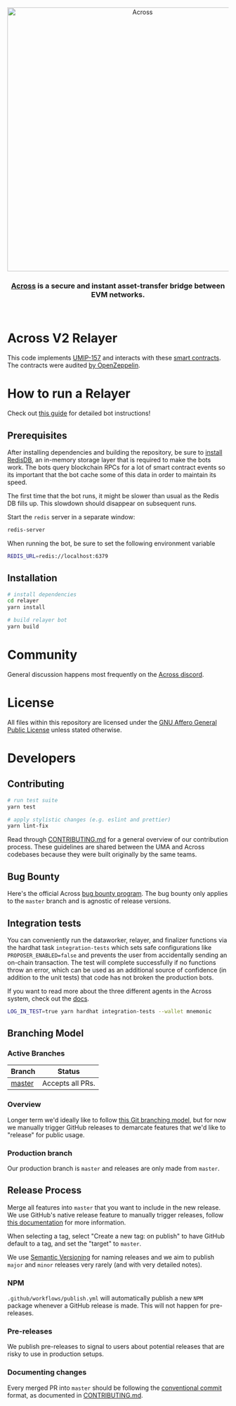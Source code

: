 <div align="center">
  <br />
  <br />
  <a href="https://docs.across.to/v2/how-does-across-work/overview"><img alt="Across" src="https://2085701667-files.gitbook.io/~/files/v0/b/gitbook-x-prod.appspot.com/o/spaces%2Fo33kX1T6RRp4inOcEH1d%2Fuploads%2F9CVfE3fSzsUxaZiqausI%2FAcross-green-darkbg.png?alt=media&token=8c84e972-794c-4b52-b9cf-0e5d7ae2270a" width=600></a>
  <br />
  <h3><a href="https://docs.across.to/v2/how-does-across-work/overview">Across</a> is a secure and instant asset-transfer bridge between EVM networks.</h3>
  <br />
</div>

# Across V2 Relayer

This code implements [UMIP-157](https://github.com/UMAprotocol/UMIPs/blob/master/UMIPs/umip-157.md) and interacts with these [smart contracts](https://github.com/across-protocol/contracts-v2). The contracts were audited [by OpenZeppelin](https://blog.openzeppelin.com/uma-across-v2-audit/).

# How to run a Relayer

Check out [this guide](https://docs.across.to/v2/developers/running-a-relayer) for detailed bot instructions!

## Prerequisites

After installing dependencies and building the repository, be sure to [install RedisDB](https://redis.io/docs/getting-started/installation/), an in-memory storage layer that is required to make the bots work. The bots query blockchain RPCs for a lot of smart contract events so its important that the bot
cache some of this data in order to maintain its speed.

The first time that the bot runs, it might be slower than usual as the Redis DB fills up. This slowdown should disappear on subsequent runs.

Start the `redis` server in a separate window:

```sh
redis-server
```

When running the bot, be sure to set the following environment variable

```sh
REDIS_URL=redis://localhost:6379
```

## Installation

```sh
# install dependencies
cd relayer
yarn install

# build relayer bot
yarn build
```

# Community

General discussion happens most frequently on the [Across discord](https://discord.across.to).

# License

All files within this repository are licensed under the [GNU Affero General Public License](LICENCE) unless stated otherwise.

# Developers

## Contributing

```sh
# run test suite
yarn test

# apply stylistic changes (e.g. eslint and prettier)
yarn lint-fix
```

Read through [CONTRIBUTING.md](https://github.com/UMAprotocol/protocol/blob/master/CONTRIBUTING.md) for a general overview of our contribution process. These guidelines are shared between the UMA and Across codebases because they were built originally by the same teams.

## Bug Bounty

Here's the official Across [bug bounty program](https://docs.across.to/v2/miscellaneous/bug-bounty). The bug bounty only applies to the `master` branch and is agnostic of release versions.

## Integration tests

You can conveniently run the dataworker, relayer, and finalizer functions via the hardhat task `integration-tests` which sets safe configurations like `PROPOSER_ENABLED=false` and prevents the user from accidentally sending an on-chain transaction. The test will complete successfully if no functions throw an error, which can be used as an additional source of confidence (in addition to the unit tests) that code has not broken the production bots.

If you want to read more about the three different agents in the Across system, check out the [docs](https://docs.across.to/v2/how-does-across-work/overview/user-roles).

```sh
LOG_IN_TEST=true yarn hardhat integration-tests --wallet mnemonic
```

## Branching Model

### Active Branches

| Branch                                                              | Status           |
| ------------------------------------------------------------------- | ---------------- |
| [master](https://github.com/across-protocol/relayer/tree/master) | Accepts all PRs. |

### Overview

Longer term we'd ideally like to follow [this Git branching model](https://nvie.com/posts/a-successful-git-branching-model/), but for now we manually trigger GitHub releases to demarcate features that we'd like to "release" for public usage.

### Production branch

Our production branch is `master` and releases are only made from `master`.

## Release Process

Merge all features into `master` that you want to include in the new release. We use GitHub's native release feature to manually trigger releases, follow [this documentation](https://docs.github.com/en/repositories/releasing-projects-on-github/managing-releases-in-a-repository) for more information.

When selecting a tag, select "Create a new tag: on publish" to have GitHub default to a tag, and set the "target" to `master`.

We use [Semantic Versioning](https://semver.org/) for naming releases and we aim to publish `major` and `minor` releases very rarely (and with very detailed notes).

### NPM

`.github/workflows/publish.yml` will automatically publish a new `NPM` package whenever a GitHub release is made. This will not happen for pre-releases.

### Pre-releases

We publish pre-releases to signal to users about potential releases that are risky to use in production setups.

### Documenting changes

Every merged PR into `master` should be following the [conventional commit](https://www.conventionalcommits.org/en/v1.0.0/) format, as documented in [CONTRIBUTING.md](https://github.com/UMAprotocol/protocol/blob/master/CONTRIBUTING.md).
